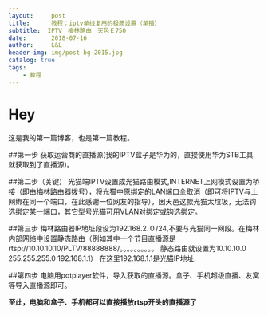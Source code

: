 ```yaml
---
layout:     post   				   
title:      教程：iptv单线复用的极简设置（单播） 				 
subtitle:  IPTV　梅林路由　天邑Ｅ750  
date:       2018-07-16 				
author:     L&L 						
header-img: img/post-bg-2015.jpg 	
catalog: true 						
tags:								
    - 教程
---
```

# Hey
这是我的第一篇博客，也是第一篇教程。

##第一步
获取运营商的直播源(我的IPTV盒子是华为的，直接使用华为STB工具就获取到了直播源)。

##第二步（关键）
光猫端IPTV设置成光猫路由模式,INTERNET上网模式设置为桥接（即由梅林路由器拨号），将光猫中原绑定的LAN端口全取消（即可将IPTV与上网绑在同一个端口，在此感谢一位网友的指导），因天邑这款光猫太垃圾，无法钩选绑定某一端口，其它型号光猫可用VLAN对绑定或钩选绑定。

##第三步
梅林路由器IP地址段设为192.168.2.０/24,不要与光猫同一网段。在梅林内部网络中设置静态路由（例如其中一个节目直播源是rtsp://10.10.10.10/PLTV/88888888/。。。。。。。。。。
静态路由就设置为10.10.10.0  255.255.255.0  192.168.1.1）
在这里192.168.1.1是光猫IP地址.

##第四步
电脑用potplayer软件，导入获取的直播源。盒子、手机超级直播、友窝等导入直播源即可。

**至此，电脑和盒子、手机都可以直接播放rtsp开头的直播源了**
